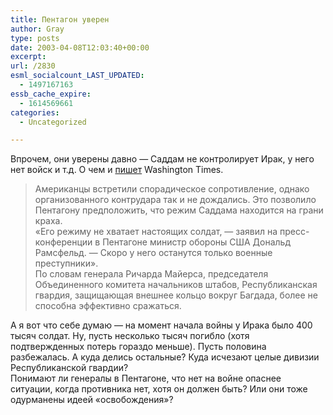 ```yaml
---
title: Пентагон уверен
author: Gray
type: posts
date: 2003-04-08T12:03:40+00:00
excerpt:
url: /2830
esml_socialcount_LAST_UPDATED:
  - 1497167163
essb_cache_expire:
  - 1614569661
categories:
  - Uncategorized

---
```








Впрочем, они уверены давно &#8212; Саддам не контролирует Ирак, у него нет войск и т.д. О чем и <a href="http://www.inopressa.ru/details.html?id=12002" target="_blank">пишет</a> Washington Times. 

> Американцы встретили спорадическое сопротивление, однако организованного контрудара так и не дождались. Это позволило Пентагону предположить, что режим Саддама находится на грани краха.  
> &#171;Его режиму не хватает настоящих солдат, &#8212; заявил на пресс-конференции в Пентагоне министр обороны США Дональд Рамсфельд. &#8212; Скоро у него останутся только военные преступники&#187;.  
> По словам генерала Ричарда Майерса, председателя Объединенного комитета начальников штабов, Республиканская гвардия, защищающая внешнее кольцо вокруг Багдада, более не способна эффективно сражаться.

А я вот что себе думаю &#8212; на момент начала войны у Ирака было 400 тысяч солдат. Ну, пусть несколько тысяч погибло (хотя подтвержденных потерь гораздо меньше). Пусть половина разбежалась. А куда делись остальные? Куда исчезают целые дивизии Республиканской гвардии?  
Понимают ли генералы в Пентагоне, что нет на войне опаснее ситуации, когда противника нет, хотя он должен быть? Или они тоже одурманены идеей &#171;освобождения&#187;?